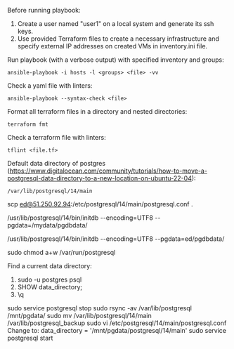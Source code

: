 Before running playbook:
1. Create a user named "user1" on a local system and generate its ssh keys.
2. Use provided Terraform files to create a necessary infrastructure and specify external IP addresses on created VMs in inventory.ini file.


Run playbook (with a verbose output) with specified inventory and groups:
```
ansible-playbook -i hosts -l <groups> <file> -vv
```
Check a yaml file with linters:
```
ansible-playbook --syntax-check <file>
```

Format all terraform files in a directory and nested directories:
```
terraform fmt
```
Check a terraform file with linters:
```
tflint <file.tf>
```

Default data directory of postgres (https://www.digitalocean.com/community/tutorials/how-to-move-a-postgresql-data-directory-to-a-new-location-on-ubuntu-22-04):
```
/var/lib/postgresql/14/main
```

scp ed@51.250.92.94:/etc/postgresql/14/main/postgresql.conf .

/usr/lib/postgresql/14/bin/initdb --encoding=UTF8 --pgdata=/mydata/pgdbdata/

/usr/lib/postgresql/14/bin/initdb --encoding=UTF8 --pgdata=ed/pgdbdata/

sudo chmod a+w /var/run/postgresql


Find a current data directory:
1. sudo -u postgres psql
2. SHOW data_directory;
3. \q

sudo service postgresql stop
sudo rsync -av /var/lib/postgresql   /mnt/pgdata/
sudo mv /var/lib/postgresql/14/main /var/lib/postgresql_backup
sudo vi /etc/postgresql/14/main/postgresql.conf
Change to:
data_directory = '/mnt/pgdata/postgresql/14/main'
sudo service postgresql start
